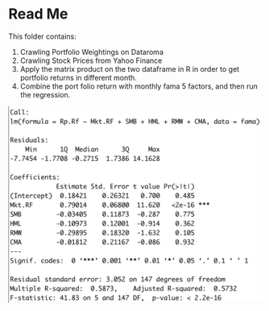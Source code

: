 # Read Me

This folder contains:

1. Crawling Portfolio Weightings on Dataroma
2. Crawling Stock Prices from Yahoo Finance
3. Apply the matrix product on the two dataframe in R in order to get portfolio returns in different month.
4. Combine the port folio return with monthly fama 5 factors, and then run the regression.

![image](https://raw.githubusercontent.com/chenjanice/CTBC-PROJECT/master/Bill%20Ackman's%20Portfolio%20Return/Bill_Ackman_Regression.png)
